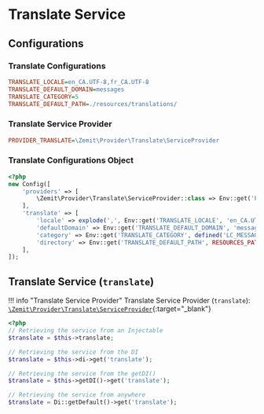 # Translate Service

## Configurations

### Translate Configurations

```ini
TRANSLATE_LOCALE=en_CA.UTF-8,fr_CA.UTF-8
TRANSLATE_DEFAULT_DOMAIN=messages
TRANSLATE_CATEGORY=5
TRANSLATE_DEFAULT_PATH=./resources/translations/
```

### Translate Service Provider

```ini
PROVIDER_TRANSLATE=\Zemit\Provider\Translate\ServiceProvider
```

### Translate Configurations Object

```php
<?php
new Config([
    'providers' => [
        \Zemit\Provider\Translate\ServiceProvider::class => Env::get('PROVIDER_TRANSLATE', \Zemit\Provider\Translate\ServiceProvider::class),
    ],
    'translate' => [
        'locale' => explode(',', Env::get('TRANSLATE_LOCALE', 'en_CA.UTF-8')),
        'defaultDomain' => Env::get('TRANSLATE_DEFAULT_DOMAIN', 'messages'),
        'category' => Env::get('TRANSLATE_CATEGORY', defined('LC_MESSAGES')? LC_MESSAGES : 5),
        'directory' => Env::get('TRANSLATE_DEFAULT_PATH', RESOURCES_PATH . 'translations'),
    ],
]);
```

## Translate Service (`translate`)

!!! info "Translate Service Provider"
    Translate Service Provider (`translate`):
    [`\Zemit\Provider\Translate\ServiceProvider`](https://github.com/zemit-cms/core/blob/master/src/Provider/Translate/ServiceProvider.php){:target="_blank"}

```php
<?php
// Retrieving the service from an Injectable
$translate = $this->translate;

// Retrieving the service from the DI
$translate = $this->di->get('translate');

// Retrieving the service from the getDI()
$translate = $this->getDI()->get('translate');

// Retrieving the service from anywhere
$translate = Di::getDefault()->get('translate');
```

